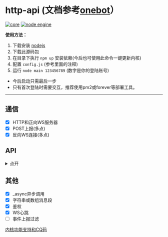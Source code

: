 # http-api (文档参考[onebot](https://cqhttp.cc)）

[![core](https://img.shields.io/badge/core-oicq-brightgreen)](https://github.com/takayama-lily/oicq)
[![node engine](https://img.shields.io/node/v/oicq.svg)](https://nodejs.org)

**使用方法：**

1. 下载安装 [nodejs](https://nodejs.org)
2. 下载此源码包
3. 在目录下执行 `npm up` 安装依赖(今后也可使用此命令一键更新内核)
4. 配置 `config.js` (参考里面的注释)
5. 运行 `node main 123456789` (数字是你的登陆账号)

* 今后启动只需最后一步
* 只有首次登陆时需要交互，推荐使用pm2或forever等部署工具。

----

## 通信

* [x] HTTP和正向WS服务器
* [x] POST上报(多点)
* [x] 反向WS连接(多点)

## API

<details>

<summary>点开</summary>

|名称|备注|
|-|-|
|get_friend_list        ||
|get_group_list         ||
|get_group_info         ||
|get_group_member_list  ||
|get_group_member_info  ||
|send_private_msg       |得到的message_id是字符串格式|
|send_group_msg         |得到的message_id是字符串格式|
|delete_msg             |message_id是字符串格式|
|set_friend_add_request ||
|set_group_add_request  ||
|send_group_notice      |title参数无效，仅content有效|
|send_group_poke        |戳一戳，传group_id和user_id|
|set_group_special_title||
|set_group_admin        ||
|set_group_card         ||
|set_group_kick         ||
|set_group_ban          ||
|set_group_leave        ||
|set_group_name         ||
|get_login_info         ||
|can_send_image         ||
|can_send_record        ||
|get_status             ||
|get_version_info       |暂时返回的是内核版本|
|.handle_quick_operation|仅WS有效|
|change_online_status   |新增API，参数status (11我在线上 31离开 41隐身 50忙碌 60Q我吧 70请勿打扰)|

</details>

## 其他

* [x] _async异步调用
* [x] 字符串或数组消息段
* [x] 鉴权
* [x] WS心跳
* [ ] 事件上报过滤

[内核功能支持和CQ码](https://github.com/takayama-lily/oicq/blob/dev/docs/project.md)
